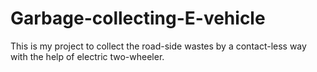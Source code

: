 # Garbage-collecting-E-vehicle
This is my project to collect the road-side wastes by a contact-less way with the help of electric two-wheeler.
